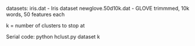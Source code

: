 datasets:
iris.dat - Iris dataset
newglove.50d10k.dat - GLOVE trimmmed, 10k words, 50 features each

k = number of clusters to stop at

Serial code:
python hclust.py dataset k
